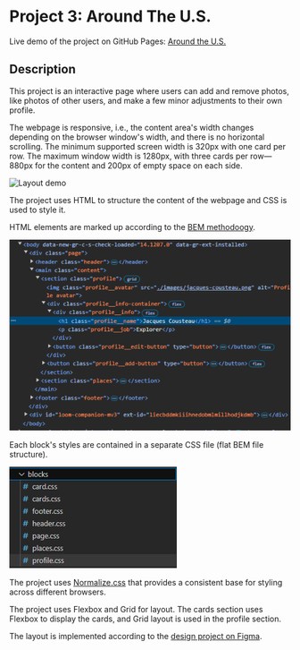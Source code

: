 # Project 3: Around The U.S.

Live demo of the project on GitHub Pages: [Around the U.S.](https://ilyalyudevig.github.io/se_project_aroundtheus/)

## Description

This project is an interactive page where users can add and remove photos, like photos of other users, and make a few minor adjustments to their own profile.

The webpage is responsive, i.e., the content area's width changes depending on the browser window's width, and there is no horizontal scrolling. The minimum supported screen width is 320px with one card per row. The maximum window width is 1280px, with three cards per row—880px for the content and 200px of empty space on each side.

![Layout demo](/docs/layout-demo.gif "Layout demo")

The project uses HTML to structure the content of the webpage and CSS is used to style it.

HTML elements are marked up according to the [BEM methodoogy](https://en.bem.info/methodology/quick-start/).

![BEM markup](/docs/bem-markup.png "BEM markup")

Each block's styles are contained in a separate CSS file (flat BEM file structure).

![Flat BEM file structure](/docs/flat-bem-file-structure.png "Flat BEM file structure")

The project uses [Normalize.css](https://nicolasgallagher.com/about-normalize-css/) that provides a consistent base for styling across different browsers.

The project uses Flexbox and Grid for layout. The cards section uses Flexbox to display the cards, and Grid layout is used in the profile section.

The layout is implemented according to the [design project on Figma](https://www.figma.com/file/ii4xxsJ0ghevUOcssTlHZv/Sprint-3%3A-Around-the-US?node-id=0%3A1).
